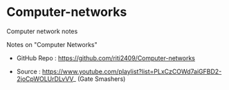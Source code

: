 # Computer-networks
Computer network notes

Notes on "Computer Networks"

- GitHub Repo : https://github.com/riti2409/Computer-networks

- Source : https://www.youtube.com/playlist?list=PLxCzCOWd7aiGFBD2-2joCpWOLUrDLvVV_ (Gate Smashers) 

